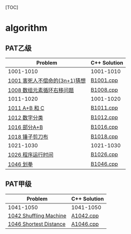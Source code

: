 [TOC]
# algorithm
## PAT乙级

Problem|C++ Solution
--|--
1001-1010|1001-1010
[1001 害死人不偿命的(3n+1)猜想](https://pintia.cn/problem-sets/994805260223102976/exam/problems/994805325918486528)|[B1001.cpp](PAT/basic/1001-1010/cpp/B1001.cpp)
[1008 数组元素循环右移问题](https://pintia.cn/problem-sets/994805260223102976/exam/problems/994805316250615808)|[B1008.cpp](/PAT\basic\1001-1010\cpp\B1008.cpp)
1011-1020|1001-1020
[1011 A+B 和 C](https://pintia.cn/problem-sets/994805260223102976/exam/problems/994805312417021952)|[B1011.cpp](PAT\basic\1011-1020\cpp\B1011.cpp)
[1012 数字分类](https://pintia.cn/problem-sets/994805260223102976/exam/problems/994805311146147840)|[B1012.cpp](PAT\basic\1011-1020\cpp\B1012.cpp)
[1016 部分A+B](https://pintia.cn/problem-sets/994805260223102976/exam/problems/994805306310115328)|[B1016.cpp](PAT\basic\1001-1010\cpp\B1016.cpp)
[1018 锤子剪刀布](https://pintia.cn/problem-sets/994805260223102976/exam/problems/994805304020025344)|[B1018.cpp](PAT\basic\1011-1020\cpp\B1018.cpp)
1021-1030|1021-1030
[1026 程序运行时间](https://pintia.cn/problem-sets/994805260223102976/exam/problems/994805295203598336)|[B1026.cpp](PAT\basic\1021-1030\cpp\B1026.cpp)
[1046 划拳](https://pintia.cn/problem-sets/994805260223102976/exam/problems/994805277847568384)|[B1046.cpp](PAT\basic\1041-1050\cpp\B1046.cpp)



## PAT甲级
Problem|C++ Solution
--|--
1041-1050|1041-1050 
[1042 Shuffling Machine](https://pintia.cn/problem-sets/994805342720868352/exam/problems/994805442671132672)|[A1042.cpp](PAT\advance\1041-1050\cpp\A1042.cpp)
[1046 Shortest Distance](https://pintia.cn/problem-sets/994805342720868352/exam/problems/994805435700199424)|[A1046.cpp](PAT\advance\1041-1050\cpp\A1046.cpp)
